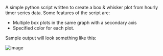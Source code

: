 A simple python script written to create a box & whisker plot from hourly timer series data.
Some features of the script are:
- Multiple box plots in the same graph with a secondary axis
- Specified color for each plot.

Sample output will look something like this:

![image](https://github.com/rishikeshsreehari/boring-stuff-with-code/assets/14956650/66384a74-a441-4212-b6f3-4cbd01fa4305)


